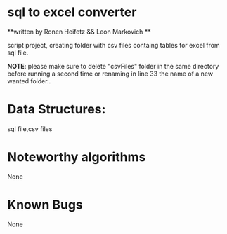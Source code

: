 # sql to excel converter
**written by Ronen Heifetz  && Leon Markovich **

script project, creating folder with csv files containg tables for excel  from sql file.

**NOTE**: please make sure to delete "csvFiles" folder in the same directory before running a 
second time or renaming in line 33 the  name of a new wanted folder..

# Data Structures:

sql file,csv files

# Noteworthy algorithms
None
# Known Bugs
None
